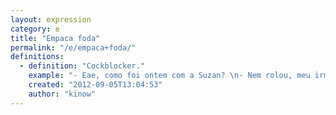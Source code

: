 ```yaml
---
layout: expression
category: e
title: "Empaca foda"
permalink: "/e/empaca+foda/"
definitions:
  - definition: "Cockblocker."
    example: "- Eae, como foi ontem com a Suzan? \n- Nem rolou, meu irm\u00e3o chegou bem quando estava esquentando.\n- Putz, que empaca foda."
    created: "2012-09-05T13:04:53"
    author: "kinow"
---
```

